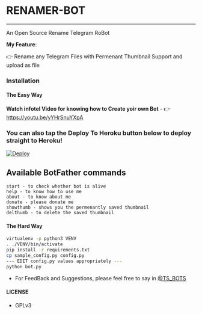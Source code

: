 # RENAMER-BOT


---

An Open Source Rename Telegram RoBot

**My Feature**:

👉 Rename any Telegram Files with Permenant Thumbnail Support and upload as file

### Installation

#### The Easy Way

**Watch infotel Video for knowing how to Create yoir own Bot** - 👉 https://youtu.be/yYHrSnuYXpA

### You can also tap the Deploy To Heroku button below to deploy straight to Heroku!

[![Deploy](https://www.herokucdn.com/deploy/button.svg)](https://www.heroku.com/deploy?template=https://github.com/ajvadntr/Renamer-Bot)

## Available BotFather commands

```
start - to check whether bot is alive 
help - to know how to use me
about - to know about me
donate - please donate me
showthumb - shows you the permenantly saved thumbnail
delthumb - to delete the saved thumbnail 
```

#### The Hard Way

```sh
virtualenv -p python3 VENV
. ./VENV/bin/activate
pip install -r requirements.txt
cp sample_config.py config.py
--- EDIT config.py values appropriately ---
python bot.py
```

- For FeedBack and Suggestions, please feel free to say in [@TS_BOTS](https://telegram.dog/ts_bots)

#### LICENSE
- GPLv3

